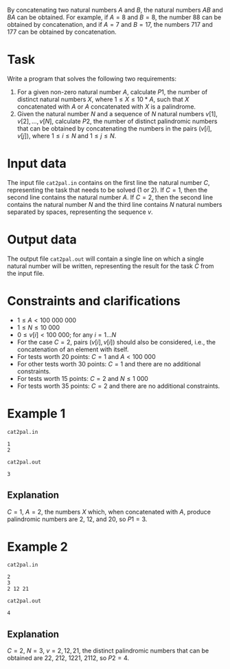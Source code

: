 By concatenating two natural numbers $A$ and $B$, the natural numbers $AB$ and $BA$ can be obtained. For example, if $A = 8$ and $B = 8$, the number $88$ can be obtained by concatenation, and if $A = 7$ and $B = 17$, the numbers $717$ and $177$ can be obtained by concatenation.

# Task

Write a program that solves the following two requirements:

1. For a given non-zero natural number $A$, calculate $P1$, the number of distinct natural numbers $X$, where $1 \leq X \leq 10 * A$, such that $X$ concatenated with $A$ or $A$ concatenated with $X$ is a palindrome.
2. Given the natural number $N$ and a sequence of $N$ natural numbers $v[1], v[2], \dots, v[N]$, calculate $P2$, the number of distinct palindromic numbers that can be obtained by concatenating the numbers in the pairs $(v[i], v[j])$, where $1 \leq i \leq N$ and $1 \leq j \leq N$.

# Input data

The input file `cat2pal.in` contains on the first line the natural number $C$, representing the task that needs to be solved ($1$ or $2$). If $C = 1$, then the second line contains the natural number $A$. If $C = 2$, then the second line contains the natural number $N$ and the third line contains $N$ natural numbers separated by spaces, representing the sequence $v$.

# Output data

The output file `cat2pal.out` will contain a single line on which a single natural number will be written, representing the result for the task $C$ from the input file.

# Constraints and clarifications

* $1 \leq A \lt 100 \ 000 \ 000$
* $1 \leq N \leq 10 \ 000$
* $0 \leq v[i] \lt 100 \ 000$; for any $i = 1 \dots N$
* For the case $C = 2$, pairs $(v[i], v[i])$ should also be considered, i.e., the concatenation of an element with itself.
* For tests worth $20$ points: $C = 1$ and $A < 100 \ 000$
* For other tests worth $30$ points: $C = 1$ and there are no additional constraints.
* For tests worth $15$ points: $C = 2$ and $N \leq 1 \ 000$
* For tests worth $35$ points: $C = 2$ and there are no additional constraints.

# Example 1

`cat2pal.in`
```
1 
2
```

`cat2pal.out`
```
3
```

## Explanation

$C = 1$, $A = 2$, the numbers $X$ which, when concatenated with $A$, produce palindromic numbers are $2$, $12$, and $20$, so $P1 = 3$.

# Example 2

`cat2pal.in`
```
2
3
2 12 21
```

`cat2pal.out`
```
4
```

## Explanation

$C = 2$, $N = 3$, $v = {2, 12, 21}$, the distinct palindromic numbers that can be obtained are $22$, $212$, $1221$, $2112$, so $P2 = 4$.